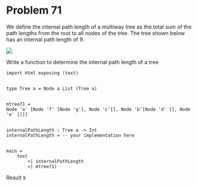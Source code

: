 # Problem 71
We define the internal path length of a multiway tree as the total sum of the path lengths from the root to all nodes of the tree. The tree shown below has an internal path length of 9.

![](p70.gif)

Write a function to determine the internal path length of a tree

```
import Html exposing (text)


type Tree a = Node a List (Tree a)


mtree71 = 
Node 'a' [Node 'f' [Node 'g'], Node 'c'[], Node 'b'[Node 'd' [], Node 'e' []]]


internalPathLength : Tree a -> Int
internalPathLength = -- your implementation here


main =
    text
        <| internalPathLength
        <| mtree71)    
```

Result
```9```